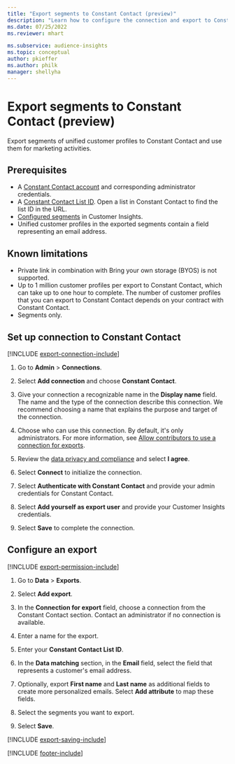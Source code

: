 ```yaml
---
title: "Export segments to Constant Contact (preview)"
description: "Learn how to configure the connection and export to Constant Contact."
ms.date: 07/25/2022
ms.reviewer: mhart

ms.subservice: audience-insights
ms.topic: conceptual
author: pkieffer
ms.author: philk
manager: shellyha
---
```


# Export segments to Constant Contact (preview)

Export segments of unified customer profiles to Constant Contact and use them for marketing activities.

## Prerequisites

- A [Constant Contact account](https://www.constantcontact.com/account-home) and corresponding administrator credentials.
- A [Constant Contact List ID](https://app.constantcontact.com/pages/contacts/ui#lists). Open a list in Constant Contact to find the list ID in the URL.
- [Configured segments](segments.md) in Customer Insights.
- Unified customer profiles in the exported segments contain a field representing an email address.

## Known limitations

- Private link in combination with Bring your own storage (BYOS) is not supported.
- Up to 1 million customer profiles per export to Constant Contact, which can take up to one hour to complete. The number of customer profiles that you can export to Constant Contact depends on your contract with Constant Contact.
- Segments only.

## Set up connection to Constant Contact

[!INCLUDE [export-connection-include](includes/export-connection-admn.md)]

1. Go to **Admin** > **Connections**.

1. Select **Add connection** and choose **Constant Contact**.

1. Give your connection a recognizable name in the **Display name** field. The name and the type of the connection describe this connection. We recommend choosing a name that explains the purpose and target of the connection.

1. Choose who can use this connection. By default, it's only administrators. For more information, see [Allow contributors to use a connection for exports](connections.md#allow-contributors-to-use-a-connection-for-exports).

1. Review the [data privacy and compliance](connections.md#data-privacy-and-compliance) and select **I agree**.

1. Select **Connect** to initialize the connection.

1. Select **Authenticate with Constant Contact** and provide your admin credentials for Constant Contact.

1. Select **Add yourself as export user** and provide your Customer Insights credentials.

1. Select **Save** to complete the connection.

## Configure an export

[!INCLUDE [export-permission-include](includes/export-permission.md)]

1. Go to **Data** > **Exports**.

1. Select **Add export**.

1. In the **Connection for export** field, choose a connection from the Constant Contact section. Contact an administrator if no connection is available.

1. Enter a name for the export.

1. Enter your **Constant Contact List ID**.

1. In the **Data matching** section, in the **Email** field, select the field that represents a customer's email address.

1. Optionally, export **First name** and **Last name** as additional fields to create more personalized emails. Select **Add attribute** to map these fields.

1. Select the segments you want to export.

1. Select **Save**.

[!INCLUDE [export-saving-include](includes/export-saving.md)]

[!INCLUDE [footer-include](includes/footer-banner.md)]
